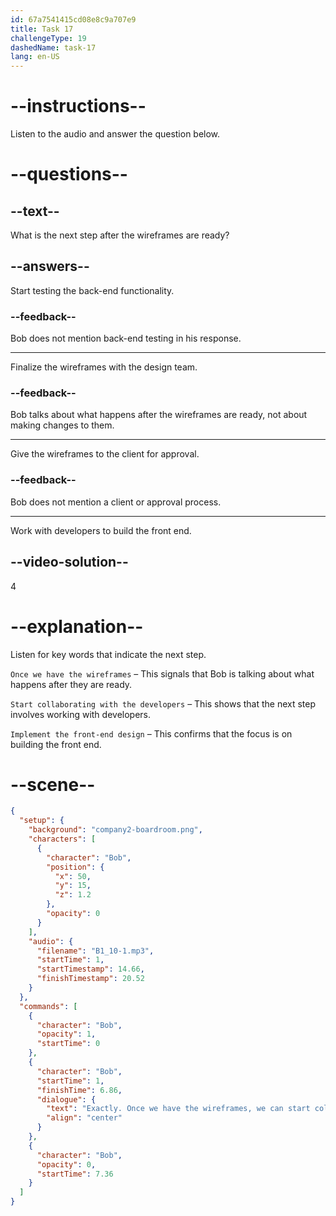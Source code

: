 ```yaml
---
id: 67a7541415cd08e8c9a707e9
title: Task 17
challengeType: 19
dashedName: task-17
lang: en-US
---
```


<!-- (Audio) Bob: Exactly. Once we have the wireframes, we can start collaborating with the developers to implement the front-end design. -->

# --instructions--

Listen to the audio and answer the question below.

# --questions--

## --text--

What is the next step after the wireframes are ready?

## --answers--

Start testing the back-end functionality.

### --feedback--

Bob does not mention back-end testing in his response.

---

Finalize the wireframes with the design team.

### --feedback--

Bob talks about what happens after the wireframes are ready, not about making changes to them.

---

Give the wireframes to the client for approval.

### --feedback--

Bob does not mention a client or approval process.

---

Work with developers to build the front end.

## --video-solution--

4

# --explanation--  

Listen for key words that indicate the next step.  

`Once we have the wireframes` – This signals that Bob is talking about what happens after they are ready. 

`Start collaborating with the developers` – This shows that the next step involves working with developers.

`Implement the front-end design` – This confirms that the focus is on building the front end.

# --scene--

```json
{
  "setup": {
    "background": "company2-boardroom.png",
    "characters": [
      {
        "character": "Bob",
        "position": {
          "x": 50,
          "y": 15,
          "z": 1.2
        },
        "opacity": 0
      }
    ],
    "audio": {
      "filename": "B1_10-1.mp3",
      "startTime": 1,
      "startTimestamp": 14.66,
      "finishTimestamp": 20.52
    }
  },
  "commands": [
    {
      "character": "Bob",
      "opacity": 1,
      "startTime": 0
    },
    {
      "character": "Bob",
      "startTime": 1,
      "finishTime": 6.86,
      "dialogue": {
        "text": "Exactly. Once we have the wireframes, we can start collaborating with the developers to implement the front-end design.",
        "align": "center"
      }
    },
    {
      "character": "Bob",
      "opacity": 0,
      "startTime": 7.36
    }
  ]
}
```
